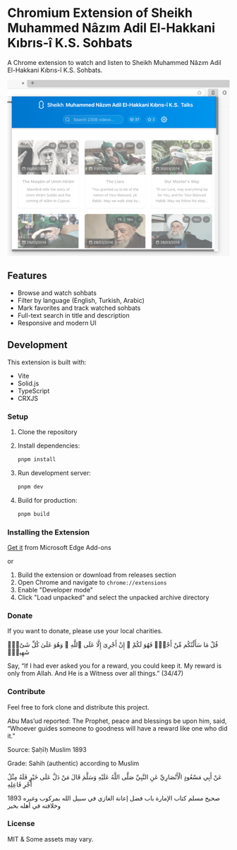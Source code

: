 # Chromium Extension of Sheikh Muhammed Nâzım Adil El-Hakkani Kıbrıs-î K.S. Sohbats

A Chrome extension to watch and listen to Sheikh Muhammed Nâzım Adil El-Hakkani Kıbrıs-î K.S. Sohbats.

![Preview](preview.png)

## Features

- Browse and watch sohbats
- Filter by language (English, Turkish, Arabic)
- Mark favorites and track watched sohbats
- Full-text search in title and description
- Responsive and modern UI

## Development

This extension is built with:
- Vite
- Solid.js
- TypeScript
- CRXJS

### Setup

1. Clone the repository
2. Install dependencies:
   ```bash
   pnpm install
   ```

3. Run development server:
   ```bash
   pnpm dev
   ```

4. Build for production:
   ```bash
   pnpm build
   ```

### Installing the Extension

[Get it](https://microsoftedge.microsoft.com/addons/detail/sheikh-muhammed-n%C3%A2z%C4%B1m-adi/emhmbgiikfiimcfamccpojlbdmknefkl) from Microsoft Edge Add-ons

or

1. Build the extension or download from releases section
2. Open Chrome and navigate to `chrome://extensions`
3. Enable "Developer mode"
4. Click "Load unpacked" and select the unpacked archive directory

### Donate

If you want to donate, please use your local charities.

قُلْ مَا سَأَلْتُكُم مِّنْ أَجْرٍۢ فَهُوَ لَكُمْ ۖ إِنْ أَجْرِىَ إِلَّا عَلَى ٱللَّهِ ۖ وَهُوَ عَلَىٰ كُلِّ شَىْءٍۢ شَهِيدٌۭ

Say, “If I had ever asked you for a reward, you could keep it. My reward is only from Allah. And He is a Witness over all things.” (34/47)

### Contribute

Feel free to fork clone and distribute this project.

Abu Mas’ud reported: The Prophet, peace and blessings be upon him, said, “Whoever guides someone to goodness will have a reward like one who did it.”

Source: Ṣaḥīḥ Muslim 1893

Grade: Sahih (authentic) according to Muslim

عَنْ أَبِي مَسْعُودٍ الْأَنْصَارِيِّ عَنِ النَّبِيِّ صَلَّى اللَّهُ عَلَيْهِ وَسَلَّمَ قَالَ مَنْ دَلَّ عَلَى خَيْرٍ فَلَهُ مِثْلُ أَجْرِ فَاعِلِهِ

1893 صحيح مسلم كتاب الإمارة باب فضل إعانة الغازي في سبيل الله بمركوب وغيره وخلافته في أهله بخير


### License

MIT & Some assets may vary.
